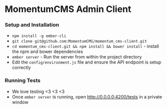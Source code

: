 # MomentumCMS Admin Client

### Setup and Installation

* `npm install -g ember-cli`
* `git clone git@github.com:MomentumCMS/momentum_cms-client.git`
* `cd momentum_cms-client.git && npm install && bower install` - install the npm and bower dependencies
* `ember server` - Run the server from within the project directory
* Edit the `config/environment.js` file and ensure the API endpoint is setup correctly

### Running Tests

* We love testing <3 <3 <3
* Once `ember server` is running, open http://0.0.0.0:4200/tests in a private window
